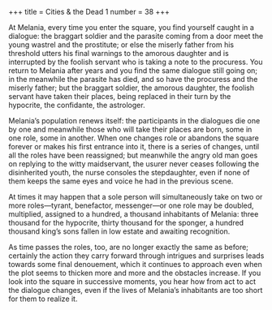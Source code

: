 +++
title = Cities & the Dead 1
number = 38
+++

At Melania, every time you enter the square, you find yourself caught in a dialogue: the braggart soldier and the parasite coming from a door meet the young wastrel and the prostitute; or else the miserly father from his threshold utters his final warnings to the amorous daughter and is interrupted by the foolish servant who is taking a note to the procuress. You return to Melania after years and you find the same dialogue still going on; in the meanwhile the parasite has died, and so have the procuress and the miserly father; but the braggart soldier, the amorous daughter, the foolish servant have taken their places, being replaced in their turn by the hypocrite, the confidante, the astrologer.

Melania’s population renews itself: the participants in the dialogues die one by one and meanwhile those who will take their places are born, some in one role, some in another. When one changes role or abandons the square forever or makes his first entrance into it, there is a series of changes, until all the roles have been reassigned; but meanwhile the angry old man goes on replying to the witty maidservant, the usurer never ceases following the disinherited youth, the nurse consoles the stepdaughter, even if none of them keeps the same eyes and voice he had in the previous scene.

At times it may happen that a sole person will simultaneously take on two or more roles—tyrant, benefactor, messenger—or one role may be doubled, multiplied, assigned to a hundred, a thousand inhabitants of Melania: three thousand for the hypocrite, thirty thousand for the sponger, a hundred thousand king’s sons fallen in low estate and awaiting recognition.

As time passes the roles, too, are no longer exactly the same as before; certainly the action they carry forward through intrigues and surprises leads towards some final denouement, which it continues to approach even when the plot seems to thicken more and more and the obstacles increase. If you look into the square in successive moments, you hear how from act to act the dialogue changes, even if the lives of Melania’s inhabitants are too short for them to realize it.